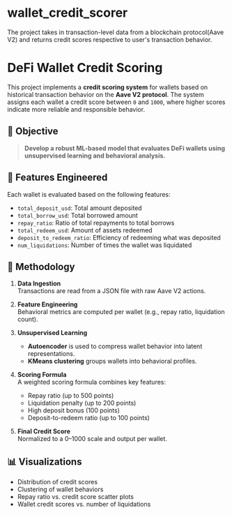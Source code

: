 # wallet_credit_scorer
The project takes in transaction-level data from a blockchain protocol(Aave V2) and returns credit scores respective to user's transaction behavior.
# DeFi Wallet Credit Scoring

This project implements a **credit scoring system** for wallets based on historical transaction behavior on the **Aave V2 protocol**. The system assigns each wallet a credit score between `0` and `1000`, where higher scores indicate more reliable and responsible behavior.

## 📌 Objective

> **Develop a robust ML-based model that evaluates DeFi wallets using unsupervised learning and behavioral analysis.**

## 🧠 Features Engineered

Each wallet is evaluated based on the following features:

- `total_deposit_usd`: Total amount deposited
- `total_borrow_usd`: Total borrowed amount
- `repay_ratio`: Ratio of total repayments to total borrows
- `total_redeem_usd`: Amount of assets redeemed
- `deposit_to_redeem_ratio`: Efficiency of redeeming what was deposited
- `num_liquidations`: Number of times the wallet was liquidated

## 🔧 Methodology

1. **Data Ingestion**  
   Transactions are read from a JSON file with raw Aave V2 actions.

2. **Feature Engineering**  
   Behavioral metrics are computed per wallet (e.g., repay ratio, liquidation count).

3. **Unsupervised Learning**  
   - **Autoencoder** is used to compress wallet behavior into latent representations.
   - **KMeans clustering** groups wallets into behavioral profiles.

4. **Scoring Formula**  
   A weighted scoring formula combines key features:
   - Repay ratio (up to 500 points)
   - Liquidation penalty (up to 200 points)
   - High deposit bonus (100 points)
   - Deposit-to-redeem ratio (up to 100 points)

5. **Final Credit Score**  
   Normalized to a 0–1000 scale and output per wallet.

## 📊 Visualizations

- Distribution of credit scores
- Clustering of wallet behaviors
- Repay ratio vs. credit score scatter plots
- Wallet credit scores vs. number of liquidations


